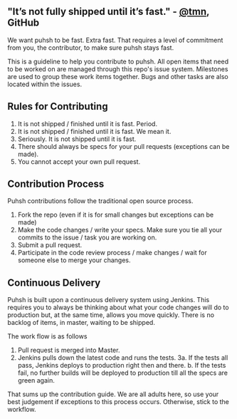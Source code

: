 ## "It’s not fully shipped until it’s fast." - [@tmn](https://github.com/tnm), GitHub

We want puhsh to be fast. Extra fast. That requires a level of commitment from you, the contributor, to make sure puhsh stays fast. 

This is a guideline to help you contribute to puhsh. All open items that need to be worked on are managed through this repo's issue system. Milestones are used to group these work items together. Bugs and other tasks are also located within the issues.
## Rules for Contributing
1. It is not shipped / finished until it is fast. Period.
2. It is not shipped / finished until it is fast. We mean it.
3. Seriously. It is not shipped until it is fast.
4. There should always be specs for your pull requests (exceptions can be made).
5. You cannot accept your own pull request.


## Contribution Process
Puhsh contributions follow the traditional open source process.

1. Fork the repo (even if it is for small changes but exceptions can be made)
2. Make the code changes / write your specs. Make sure you tie all your commits to the issue / task you are working on.
3. Submit a pull request.
4. Participate in the code review process / make changes / wait for someone else to merge your changes.

## Continuous Delivery

Puhsh is built upon a continuous delivery system using Jenkins. This requires you to always be thinking about what your code changes will do to production but, at the same time, allows you move quickly. There is no backlog of items, in master, waiting to be shipped.

The work flow is as follows

1. Pull request is merged into Master.
2. Jenkins pulls down the latest code and runs the tests.
3a. If the tests all pass, Jenkins deploys to production right then and there.
 b. If the tests fail, no further builds will be deployed to production till all the specs are green again.


That sums up the contribution guide. We are all adults here, so use your best judgement if exceptions to this process occurs. Otherwise, stick to the workflow.
